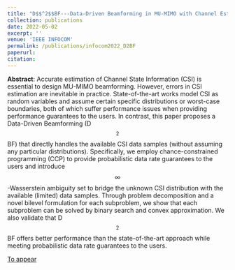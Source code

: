 ```yaml
---
title: "D$$^2$$BF---Data-Driven Beamforming in MU-MIMO with Channel Estimation Uncertainty"
collection: publications
date: 2022-05-02
excerpt: ''
venue: 'IEEE INFOCOM'
permalink: /publications/infocom2022_D2BF
paperurl: 
citation:
---
```

**Abstract**: Accurate estimation of Channel State Information (CSI) is essential to design MU-MIMO beamforming. However, errors in CSI estimation are inevitable in practice. State-of-the-art works model CSI as random variables and assume certain specific distributions or worst-case boundaries, both of which suffer performance issues when providing performance guarantees to the users. In contrast, this paper proposes a Data-Driven Beamforming (D$$^2$$BF) that directly handles the available CSI data samples (without assuming any particular distributions). Specifically, we employ chance-constrained programming (CCP) to provide probabilistic data rate guarantees to the users and introduce $$\infty$$-Wasserstein ambiguity set to bridge the unknown CSI distribution with the available (limited) data samples. Through problem decomposition and a novel bilevel formulation for each subproblem, we show that each subproblem can be solved by binary search and convex approximation. We also validate that D$$^2$$BF offers better performance than the state-of-the-art approach while meeting probabilistic data rate guarantees to the users.

[To appear](https://infocom2022.ieee-infocom.org/program/accepted-paper-list-main-conference)
